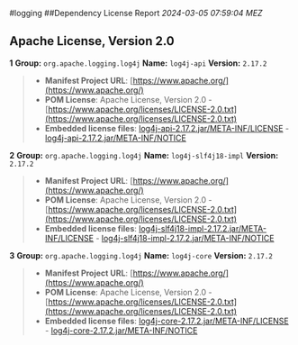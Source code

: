 
#logging
##Dependency License Report
_2024-03-05 07:59:04 MEZ_
## Apache License, Version 2.0

**1** **Group:** `org.apache.logging.log4j` **Name:** `log4j-api` **Version:** `2.17.2` 
> - **Manifest Project URL**: [https://www.apache.org/](https://www.apache.org/)
> - **POM License**: Apache License, Version 2.0 - [https://www.apache.org/licenses/LICENSE-2.0.txt](https://www.apache.org/licenses/LICENSE-2.0.txt)
> - **Embedded license files**: [log4j-api-2.17.2.jar/META-INF/LICENSE](log4j-api-2.17.2.jar/META-INF/LICENSE) 
    - [log4j-api-2.17.2.jar/META-INF/NOTICE](log4j-api-2.17.2.jar/META-INF/NOTICE)

**2** **Group:** `org.apache.logging.log4j` **Name:** `log4j-slf4j18-impl` **Version:** `2.17.2` 
> - **Manifest Project URL**: [https://www.apache.org/](https://www.apache.org/)
> - **POM License**: Apache License, Version 2.0 - [https://www.apache.org/licenses/LICENSE-2.0.txt](https://www.apache.org/licenses/LICENSE-2.0.txt)
> - **Embedded license files**: [log4j-slf4j18-impl-2.17.2.jar/META-INF/LICENSE](log4j-slf4j18-impl-2.17.2.jar/META-INF/LICENSE) 
    - [log4j-slf4j18-impl-2.17.2.jar/META-INF/NOTICE](log4j-slf4j18-impl-2.17.2.jar/META-INF/NOTICE)

**3** **Group:** `org.apache.logging.log4j` **Name:** `log4j-core` **Version:** `2.17.2` 
> - **Manifest Project URL**: [https://www.apache.org/](https://www.apache.org/)
> - **POM License**: Apache License, Version 2.0 - [https://www.apache.org/licenses/LICENSE-2.0.txt](https://www.apache.org/licenses/LICENSE-2.0.txt)
> - **Embedded license files**: [log4j-core-2.17.2.jar/META-INF/LICENSE](log4j-core-2.17.2.jar/META-INF/LICENSE) 
    - [log4j-core-2.17.2.jar/META-INF/NOTICE](log4j-core-2.17.2.jar/META-INF/NOTICE)


